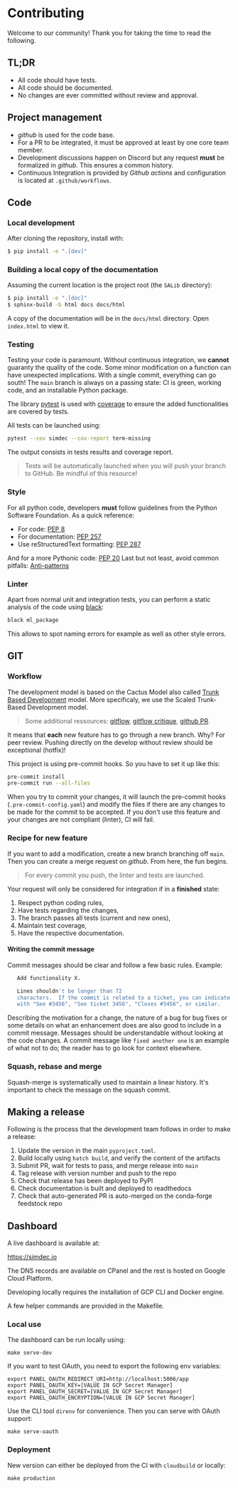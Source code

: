 # Contributing

Welcome to our community! Thank you for taking the time to read the following.

## TL;DR

* All code should have tests.
* All code should be documented.
* No changes are ever committed without review and approval.

## Project management

* *github* is used for the code base.
* For a PR to be integrated, it must be approved at least by one core team member.
* Development discussions happen on Discord but any request **must** be formalized in *github*. This ensures a common history.
* Continuous Integration is provided by *Github actions* and configuration is located at ``.github/workflows``.

## Code

### Local development

After cloning the repository, install with:

```bash
$ pip install -e ".[dev]"
```

### Building a local copy of the documentation

Assuming the current location is the project root (the `SALib` directory):

```bash
$ pip install -e ".[doc]"
$ sphinx-build -b html docs docs/html
```

A copy of the documentation will be in the `docs/html` directory.
Open `index.html` to view it.

### Testing

Testing your code is paramount. Without continuous integration, we **cannot**
guaranty the quality of the code. Some minor modification on a function can
have  unexpected implications. With a single commit, everything can go south!
The ``main`` branch is always on a passing state: CI is green, working code,
and an installable Python package.

The library [pytest](https://docs.pytest.org/en/latest/) is used with
[coverage](https://coverage.readthedocs.io/) to ensure the added
functionalities are covered by tests.

All tests can be launched using:

```bash
pytest --cov simdec --cov-report term-missing
```

The output consists in tests results and coverage report.

> Tests will be automatically launched when you will push your branch to
> GitHub. Be mindful of this resource!

### Style

For all python code, developers **must** follow guidelines from the Python Software Foundation. As a quick reference:

* For code: [PEP 8](https://www.python.org/dev/peps/pep-0008/)
* For documentation: [PEP 257](https://www.python.org/dev/peps/pep-0257/)
* Use reStructuredText formatting: [PEP 287](https://www.python.org/dev/peps/pep-0287/)

And for a more Pythonic code: [PEP 20](https://www.python.org/dev/peps/pep-0020/)
Last but not least, avoid common pitfalls: [Anti-patterns](https://docs.quantifiedcode.com/python-anti-patterns/)

### Linter

Apart from normal unit and integration tests, you can perform a static
analysis of the code using [black](https://black.readthedocs.io/en/stable/):

```bash
black ml_package
```

This allows to spot naming errors for example as well as other style errors.

## GIT

### Workflow

The development model is based on the Cactus Model also called
[Trunk Based Development](https://trunkbaseddevelopment.com) model.
More specificaly, we use the Scaled Trunk-Based Development model.

> Some additional ressources:
> [gitflow](https://nvie.com/posts/a-successful-git-branching-model/),
> [gitflow critique](https://barro.github.io/2016/02/a-succesful-git-branching-model-considered-harmful/),
> [github PR](https://help.github.com/en/github/collaborating-with-issues-and-pull-requests/about-pull-request-merges).

It means that **each** new feature has to go through a new branch. Why?
For peer review. Pushing directly on the develop without review should be
exceptional (hotfix)!

This project is using pre-commit hooks. So you have to set it up like this:

```bash
pre-commit install
pre-commit run --all-files
```
When you try to commit your changes, it will launch the pre-commit hooks
(``.pre-commit-config.yaml``)
and modify the files if there are any changes to be made for the commit to be
accepted. If you don't use this feature and your changes are not compliant
(linter), CI will fail.

### Recipe for new feature

If you want to add a modification, create a new branch branching off ``main``.
Then you can create a merge request on *github*. From here, the fun begins.

> For every commit you push, the linter and tests are launched.

Your request will only be considered for integration if in a **finished** state:

1. Respect python coding rules,
2. Have tests regarding the changes,
3. The branch passes all tests (current and new ones),
4. Maintain test coverage,
5. Have the respective documentation.

#### Writing the commit message

Commit messages should be clear and follow a few basic rules.  Example:

```bash
   Add functionality X.

   Lines shouldn't be longer than 72
   characters.  If the commit is related to a ticket, you can indicate that
   with "See #3456", "See ticket 3456", "Closes #3456", or similar.
```

Describing the motivation for a change, the nature of a bug for bug fixes or
some details on what an enhancement does are also good to include in a commit
message. Messages should be understandable without looking at the code
changes. A commit message like ``fixed another one`` is an example of
what not to do; the reader has to go look for context elsewhere.

### Squash, rebase and merge

Squash-merge is systematically used to maintain a linear history. It's
important to check the message on the squash commit.

## Making a release

Following is the process that the development team follows in order to make
a release:

1. Update the version in the main `pyproject.toml`.
2. Build locally using `hatch build`, and verify the content of the artifacts
3. Submit PR, wait for tests to pass, and merge release into `main`
4. Tag release with version number and push to the repo
5. Check that release has been deployed to PyPI
6. Check documentation is built and deployed to readthedocs
7. Check that auto-generated PR is auto-merged on the conda-forge feedstock repo

## Dashboard
A live dashboard is available at:

https://simdec.io

The DNS records are available on CPanel and the rest is hosted on Google Cloud
Platform.

Developing locally requires the installation of GCP CLI and Docker engine.

A few helper commands are provided in the Makefile.

### Local use

The dashboard can be run locally using:

    make serve-dev

If you want to test OAuth, you need to export the following env variables:

    export PANEL_OAUTH_REDIRECT_URI=http://localhost:5006/app
    export PANEL_OAUTH_KEY=[VALUE IN GCP Secret Manager]
    export PANEL_OAUTH_SECRET=[VALUE IN GCP Secret Manager]
    export PANEL_OAUTH_ENCRYPTION=[VALUE IN GCP Secret Manager]

Use the CLI tool `direnv` for convenience. Then you can serve with
OAuth support:

    make serve-oauth

### Deployment

New version can either be deployed from the CI with `cloudbuild` or locally:

    make production
